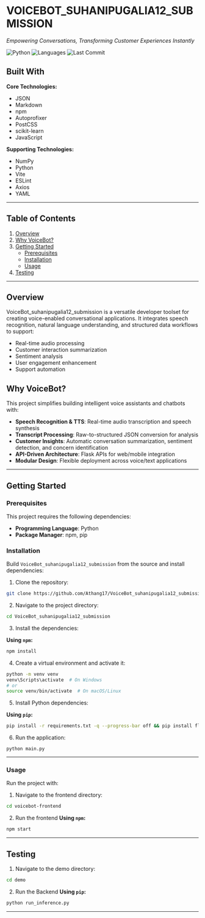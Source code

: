 # VOICEBOT_SUHANIPUGALIA12_SUBMISSION

*Empowering Conversations, Transforming Customer Experiences Instantly*

![Python](https://img.shields.io/badge/python-99.1%25-blue)
![Languages](https://img.shields.io/badge/languages-8-yellowgreen)
![Last Commit](https://img.shields.io/badge/last_commit-today-brightgreen)

## Built With

**Core Technologies:**
- JSON
- Markdown
- npm
- Autoprofixer
- PostCSS
- scikit-learn
- JavaScript

**Supporting Technologies:**
- NumPy
- Python
- Vite
- ESLint
- Axios
- YAML

---

## Table of Contents
1. [Overview](#overview)
2. [Why VoiceBot?](#why-voicebot)
3. [Getting Started](#getting-started)
   - [Prerequisites](#prerequisites)
   - [Installation](#installation)
   - [Usage](#usage)
4. [Testing](#testing)

---

## Overview

VoiceBot_suhanipugalia12_submission is a versatile developer toolset for creating voice-enabled conversational applications. It integrates speech recognition, natural language understanding, and structured data workflows to support:
- Real-time audio processing
- Customer interaction summarization
- Sentiment analysis
- User engagement enhancement
- Support automation

## Why VoiceBot?

This project simplifies building intelligent voice assistants and chatbots with:

- **Speech Recognition & TTS**: Real-time audio transcription and speech synthesis
- **Transcript Processing**: Raw-to-structured JSON conversion for analysis
- **Customer Insights**: Automatic conversation summarization, sentiment detection, and concern identification
- **API-Driven Architecture**: Flask APIs for web/mobile integration
- **Modular Design**: Flexible deployment across voice/text applications

---

## Getting Started

### Prerequisites
This project requires the following dependencies:
- **Programming Language**: Python
- **Package Manager**: npm, pip

### Installation

Build `VoiceBot_suhanipugalia12_submission` from the source and install dependencies:

1. Clone the repository:
```bash
git clone https://github.com/Athang17/VoiceBot_suhanipugalia12_submission
```

2. Navigate to the project directory:
```bash
cd VoiceBot_suhanipugalia12_submission
```

3. Install the dependencies:

**Using `npm`:**
```bash
npm install
```

4. Create a virtual environment and activate it:
```bash
python -m venv venv
venv\Scripts\activate  # On Windows
# or
source venv/bin/activate  # On macOS/Linux
```

5. Install Python dependencies:

**Using `pip`:**
```bash
pip install -r requirements.txt -q --progress-bar off && pip install flask flask_cors pydub vosk openai tiktoken
```

6. Run the application:
```
python main.py
```
---

### Usage

Run the project with:

1. Navigate to the frontend directory:
```bash
cd voicebot-frontend
```

2. Run the frontend
**Using `npm`:**
```bash
npm start
```



---

## Testing


1. Navigate to the demo directory:
```bash
cd demo
```

2. Run the Backend
**Using `pip`:**
```bash
python run_inference.py 
```

---
